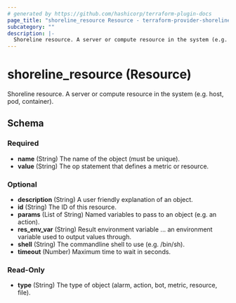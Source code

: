 ```yaml
---
# generated by https://github.com/hashicorp/terraform-plugin-docs
page_title: "shoreline_resource Resource - terraform-provider-shoreline"
subcategory: ""
description: |-
  Shoreline resource. A server or compute resource in the system (e.g. host, pod, container).
---
```


# shoreline_resource (Resource)

Shoreline resource. A server or compute resource in the system (e.g. host, pod, container).



<!-- schema generated by tfplugindocs -->
## Schema

### Required

- **name** (String) The name of the object (must be unique).
- **value** (String) The op statement that defines a metric or resource.

### Optional

- **description** (String) A user friendly explanation of an object.
- **id** (String) The ID of this resource.
- **params** (List of String) Named variables to pass to an object (e.g. an action).
- **res_env_var** (String) Result environment variable ... an environment variable used to output values through.
- **shell** (String) The commandline shell to use (e.g. /bin/sh).
- **timeout** (Number) Maximum time to wait in seconds.

### Read-Only

- **type** (String) The type of object (alarm, action, bot, metric, resource, file).


